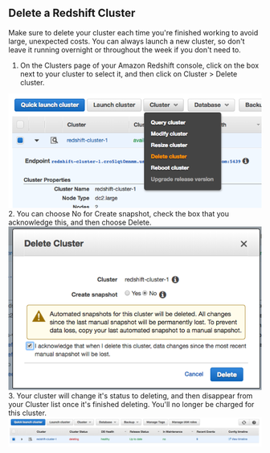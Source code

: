 ## Delete a Redshift Cluster
Make sure to delete your cluster each time you're finished working to avoid large, unexpected costs. You can always launch a new cluster, so don't leave it running overnight or throughout the week if you don't need to.

1. On the Clusters page of your Amazon Redshift console, click on the box next to your cluster to select it, and then click on Cluster > Delete cluster.
<div>
<img src="img/delete_redshift1.png">
</div>
2. You can choose No for Create snapshot, check the box that you acknowledge this, and then choose Delete.
<div>
<img src="img/delete_redshift2.png">
</div>
3. Your cluster will change it's status to deleting, and then disappear from your Cluster list once it's finished deleting. You'll no longer be charged for this cluster.
<div>
<img src="img/delete_redshift3.png">
</div>

